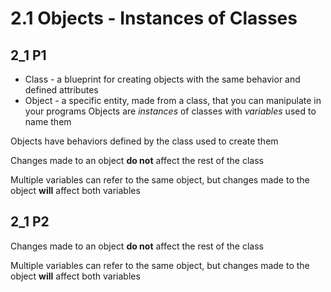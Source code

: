 # 2.1 Objects - Instances of Classes
## 2_1 P1
+ Class - a blueprint for creating objects with the same behavior and defined attributes
+ Object - a specific entity, made from a class, that you can manipulate in your programs
Objects are _instances_ of classes with _variables_ used to name them

Objects have behaviors defined by the class used to create them

Changes made to an object **do not** affect the rest of the class

Multiple variables can refer to the same object, but changes made to the object **will** affect both variables

## 2_1 P2
Changes made to an object **do not** affect the rest of the class

Multiple variables can refer to the same object, but changes made to the object **will** affect both variables
